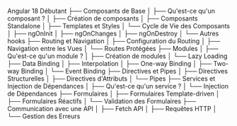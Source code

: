 Angular 18 Débutant
├── Composants de Base
│ ├── Qu'est-ce qu'un composant ?
│ ├── Création de composants
│ ├── Composants Standalone
│ ├── Templates et Styles
│ └── Cycle de Vie des Composants
│ ├── ngOnInit
│ ├── ngOnChanges
│ ├── ngOnDestroy
│ └── Autres hooks
├── Routing et Navigation
│ ├── Configuration du Routing
│ ├── Navigation entre les Vues
│ └── Routes Protégées
├── Modules
│ ├── Qu'est-ce qu'un module ?
│ ├── Création de modules
│ └── Lazy Loading
├── Data Binding
│ ├── Interpolation
│ ├── One-way Binding
│ ├── Two-way Binding
│ └── Event Binding
├── Directives et Pipes
│ ├── Directives Structurelles
│ ├── Directives d'Attributs
│ └── Pipes
├── Services et Injection de Dépendances
│ ├── Qu'est-ce qu'un service ?
│ └── Injection de Dépendances
├── Formulaires
│ ├── Formulaires Template-driven
│ ├── Formulaires Réactifs
│ └── Validation des Formulaires
├── Communication avec une API
│ ├── Fetch API
│ ├── Requêtes HTTP
│ └── Gestion des Erreurs
